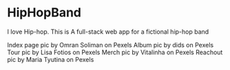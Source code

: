 # HipHopBand
I love Hip-hop. This is A full-stack web app for a fictional hip-hop band 

Index page pic by Omran Soliman on Pexels
Album pic by dids on Pexels
Tour pic by Lisa Fotios on Pexels
Merch pic by Vitalinha on Pexels
Reachout pic by Maria Tyutina on Pexels